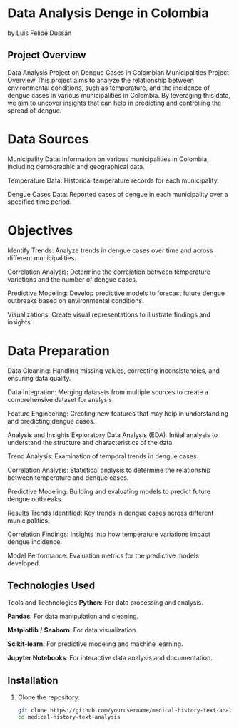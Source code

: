 # Data Analysis Denge in Colombia
by Luis Felipe Dussán

## Project Overview

Data Analysis Project on Dengue Cases in Colombian Municipalities
Project Overview
This project aims to analyze the relationship between environmental conditions, such as temperature, and the incidence of dengue cases in various municipalities in Colombia. By leveraging this data, we aim to uncover insights that can help in predicting and controlling the spread of dengue.

# **Data Sources**
Municipality Data: Information on various municipalities in Colombia, including demographic and geographical data.

Temperature Data: Historical temperature records for each municipality.

Dengue Cases Data: Reported cases of dengue in each municipality over a specified time period.

# **Objectives**
Identify Trends: Analyze trends in dengue cases over time and across different municipalities.

Correlation Analysis: Determine the correlation between temperature variations and the number of dengue cases.

Predictive Modeling: Develop predictive models to forecast future dengue outbreaks based on environmental conditions.

Visualizations: Create visual representations to illustrate findings and insights.

# **Data Preparation**
Data Cleaning: Handling missing values, correcting inconsistencies, and ensuring data quality.

Data Integration: Merging datasets from multiple sources to create a comprehensive dataset for analysis.

Feature Engineering: Creating new features that may help in understanding and predicting dengue cases.

Analysis and Insights
Exploratory Data Analysis (EDA): Initial analysis to understand the structure and characteristics of the data.

Trend Analysis: Examination of temporal trends in dengue cases.

Correlation Analysis: Statistical analysis to determine the relationship between temperature and dengue cases.

Predictive Modeling: Building and evaluating models to predict future dengue outbreaks.

Results
Trends Identified: Key trends in dengue cases across different municipalities.

Correlation Findings: Insights into how temperature variations impact dengue incidence.

Model Performance: Evaluation metrics for the predictive models developed.
## Technologies Used

Tools and Technologies
**Python**: For data processing and analysis.

**Pandas**: For data manipulation and cleaning.

**Matplotlib** / **Seaborn**: For data visualization.

**Scikit-learn**: For predictive modeling and machine learning.

**Jupyter Notebooks**: For interactive data analysis and documentation.

## Installation

1. Clone the repository:
   ```bash
   git clone https://github.com/yourusername/medical-history-text-analysis.git
   cd medical-history-text-analysis
